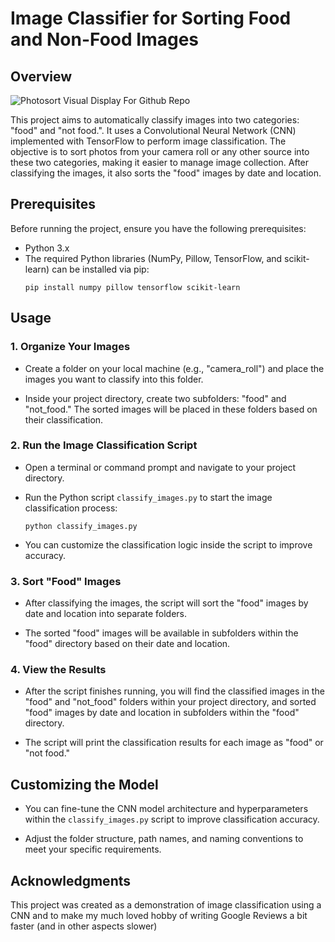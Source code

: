# Image Classifier for Sorting Food and Non-Food Images 

## Overview
![Photosort Visual Display For Github Repo](https://github.com/jjudyyang/ML_photosort/assets/25236683/79539833-e639-4e5c-8842-dc30374f8879)

This project aims to automatically classify images into two categories: "food" and "not food.". It uses a Convolutional Neural Network (CNN) implemented with TensorFlow to perform image classification. The objective is to sort photos from your camera roll or any other source into these two categories, making it easier to manage image collection. After classifying the images, it also sorts the "food" images by date and location.

## Prerequisites

Before running the project, ensure you have the following prerequisites:

- Python 3.x
- The required Python libraries (NumPy, Pillow, TensorFlow, and scikit-learn) can be installed via pip:
    ```
    pip install numpy pillow tensorflow scikit-learn
    ```

## Usage

### 1. Organize Your Images

- Create a folder on your local machine (e.g., "camera_roll") and place the images you want to classify into this folder.

- Inside your project directory, create two subfolders: "food" and "not_food." The sorted images will be placed in these folders based on their classification.

### 2. Run the Image Classification Script

- Open a terminal or command prompt and navigate to your project directory.

- Run the Python script `classify_images.py` to start the image classification process:
    ```
    python classify_images.py
    ```

- You can customize the classification logic inside the script to improve accuracy.

### 3. Sort "Food" Images

- After classifying the images, the script will sort the "food" images by date and location into separate folders.

- The sorted "food" images will be available in subfolders within the "food" directory based on their date and location.

### 4. View the Results

- After the script finishes running, you will find the classified images in the "food" and "not_food" folders within your project directory, and sorted "food" images by date and location in subfolders within the "food" directory.

- The script will print the classification results for each image as "food" or "not food."

## Customizing the Model

- You can fine-tune the CNN model architecture and hyperparameters within the `classify_images.py` script to improve classification accuracy.

- Adjust the folder structure, path names, and naming conventions to meet your specific requirements.

## Acknowledgments
This project was created as a demonstration of image classification using a CNN and to make my much loved hobby of writing Google Reviews a bit faster (and in other aspects slower) 
